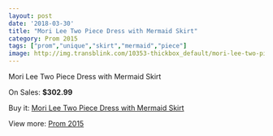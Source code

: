 ```yaml
---
layout: post
date: '2018-03-30'
title: "Mori Lee Two Piece Dress with Mermaid Skirt"
category: Prom 2015
tags: ["prom","unique","skirt","mermaid","piece"]
image: http://img.transblink.com/10353-thickbox_default/mori-lee-two-piece-dress-with-mermaid-skirt.jpg
---
```

Mori Lee Two Piece Dress with Mermaid Skirt

On Sales: **$302.99**
<a href="https://www.transblink.com/en/prom-2015/3366-mori-lee-two-piece-dress-with-mermaid-skirt.html"><amp-img layout="responsive" width="600" height="600" src="//img.transblink.com/10353-thickbox_default/mori-lee-two-piece-dress-with-mermaid-skirt.jpg" alt="Mori Lee Two Piece Dress with Mermaid Skirt 0" /></a>
<a href="https://www.transblink.com/en/prom-2015/3366-mori-lee-two-piece-dress-with-mermaid-skirt.html"><amp-img layout="responsive" width="600" height="600" src="//img.transblink.com/10355-thickbox_default/mori-lee-two-piece-dress-with-mermaid-skirt.jpg" alt="Mori Lee Two Piece Dress with Mermaid Skirt 1" /></a>
<a href="https://www.transblink.com/en/prom-2015/3366-mori-lee-two-piece-dress-with-mermaid-skirt.html"><amp-img layout="responsive" width="600" height="600" src="//img.transblink.com/10354-thickbox_default/mori-lee-two-piece-dress-with-mermaid-skirt.jpg" alt="Mori Lee Two Piece Dress with Mermaid Skirt 2" /></a>

Buy it: [Mori Lee Two Piece Dress with Mermaid Skirt](https://www.transblink.com/en/prom-2015/3366-mori-lee-two-piece-dress-with-mermaid-skirt.html "Mori Lee Two Piece Dress with Mermaid Skirt")

View more: [Prom 2015](https://www.transblink.com/en/10-prom-2015 "Prom 2015")
